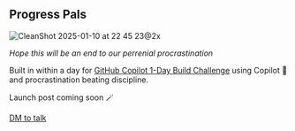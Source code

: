 ## Progress Pals

![CleanShot 2025-01-10 at 22 45 23@2x](https://github.com/user-attachments/assets/d960a94f-ed52-48c1-9096-f4fde7bca11c)

_Hope this will be an end to our perrenial procrastination_

Built in within a day for [GitHub Copilot 1-Day Build Challenge](https://dev.to/challenges/github) using Copilot 🦄 and procrastination beating discipline.

Launch post coming soon 🪄

[DM to talk](x.com/thebuildguy)

